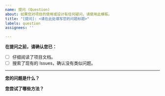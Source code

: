 ```yaml
---
name: 提问 (Question)
about: 如果您对项目的使用或设计有任何疑问，请使用此模板。
title: "[提问]: <请在此处填写您的问题标题>"
labels: question
assignees: ''

---
```


**在提问之前，请确认您已：**
- [ ] 仔细阅读了项目文档。
- [ ] 搜索了现有的 Issues，确认没有类似问题。

---

**您的问题是什么？**
<!-- 请清晰、详细地描述您遇到的问题或困惑。 -->

**您尝试了哪些方法？**
<!-- 请列出您为了解决这个问题已经尝试过的所有步骤。 -->
